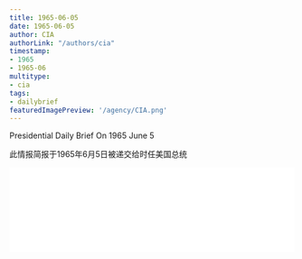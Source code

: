 ```yaml
---
title: 1965-06-05
date: 1965-06-05
author: CIA 
authorLink: "/authors/cia"
timestamp: 
- 1965
- 1965-06
multitype: 
- cia
tags: 
- dailybrief
featuredImagePreview: '/agency/CIA.png'
---
```



Presidential Daily Brief On 1965 June 5

此情报简报于1965年6月5日被递交给时任美国总统

<!--more-->





<div id="over" style="width:100%; overflow:hidden"> <iframe id="sFrame" name="sFrame" frameborder="no" border="0"  allowfullscreen marginwidth="0" scrolling="no" src = " /CIA/1965-06-05.html "  style = " position:absulute; width: 806px; top: 300;" > </iframe> </div>